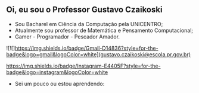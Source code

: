 ## Oi, eu sou o Professor Gustavo Czaikoski 

<ul>
  <li>Sou Bacharel em Ciência da Computação pela UNICENTRO;</li>
  <li>Atualmente sou professor de Matemática e Pensamento Computacional;</li>
  <li>Gamer - Programador - Pescador Amador.</li>
</ul>

![![]https://img.shields.io/badge/Gmail-D14836?style=for-the-badge&logo=gmail&logoColor=white](gustavo.czaikoski@escola.pr.gov.br)

https://img.shields.io/badge/Instagram-E4405F?style=for-the-badge&logo=instagram&logoColor=white

<ul>
<li>Sei um pouco ou estou aprendendo:</li>
</ul><a href="https://scratch.mit.edu/" rel="nofollow"><img src="https://camo.githubusercontent.com/8e388c12a83a211bfa05ffd8c972c1d5926c522f567d81ed355c18dade24ebd0/68747470733a2f2f696d672e736869656c64732e696f2f62616467652f536372617463682d3444393746463f7374796c653d666f722d7468652d6261646765266c6f676f3d53637261746368266c6f676f436f6c6f723d7768697465" alt="" data-canonical-src="https://img.shields.io/badge/Scratch-4D97FF?style=for-the-badge&amp;logo=Scratch&amp;logoColor=white" style="max-width: 100%;"></a>  <a href="https://editor.p5js.org/" rel="nofollow"><img src="https://camo.githubusercontent.com/93c855ae825c1757f3426f05a05f4949d3b786c5b22d0edb53143a9e8f8499f6/68747470733a2f2f696d672e736869656c64732e696f2f62616467652f4a6176615363726970742d3332333333303f7374796c653d666f722d7468652d6261646765266c6f676f3d6a617661736372697074266c6f676f436f6c6f723d463744463145" alt="" data-canonical-src="https://img.shields.io/badge/JavaScript-323330?style=for-the-badge&amp;logo=javascript&amp;logoColor=F7DF1E" style="max-width: 100%;"></a>


<!--
**gustavoczaikoski/gustavoczaikoski** is a ✨ _special_ ✨ repository because its `README.md` (this file) appears on your GitHub profile.

Here are some ideas to get you started:

- 🔭 I’m currently working on ...
- 🌱 I’m currently learning ...
- 👯 I’m looking to collaborate on ...
- 🤔 I’m looking for help with ...
- 💬 Ask me about ...
- 📫 How to reach me: ...
- 😄 Pronouns: ...
- ⚡ Fun fact: ...
-->
